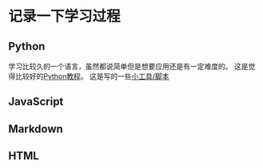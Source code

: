 **记录一下学习过程**
==============


**Python**
-----------
  学习比较久的一个语言，虽然都说简单但是想要应用还是有一定难度的。
  这是觉得比较好的[Python教程](/Python_course.md)。
  这是写的一些[小工具/脚本](Python_output.md)

**JavaScript**
-------

**Markdown**
----------

**HTML**
-------------


